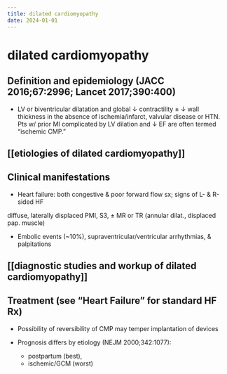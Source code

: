 ```yaml
---
title: dilated cardiomyopathy
date: 2024-01-01
---
```


# dilated cardiomyopathy

## Definition and epidemiology (JACC 2016;67:2996; Lancet 2017;390:400)

- LV or biventricular dilatation and global ↓ contractility ± ↓ wall thickness in the absence of ischemia/infarct, valvular disease or HTN. Pts w/ prior MI complicated by LV dilation and ↓ EF are often termed “ischemic CMP.”

## [[etiologies of dilated cardiomyopathy]]

## Clinical manifestations

- Heart failure: both congestive & poor forward flow sx; signs of L- & R-sided HF

diffuse, laterally displaced PMI, S3, ± MR or TR (annular dilat., displaced pap. muscle)

- Embolic events (~10%), supraventricular/ventricular arrhythmias, & palpitations

## [[diagnostic studies and workup of dilated cardiomyopathy]]

## Treatment (see “Heart Failure” for standard HF Rx)

- Possibility of reversibility of CMP may temper implantation of devices

- Prognosis differs by etiology (NEJM 2000;342:1077):
  - postpartum (best),
  - ischemic/GCM (worst)
